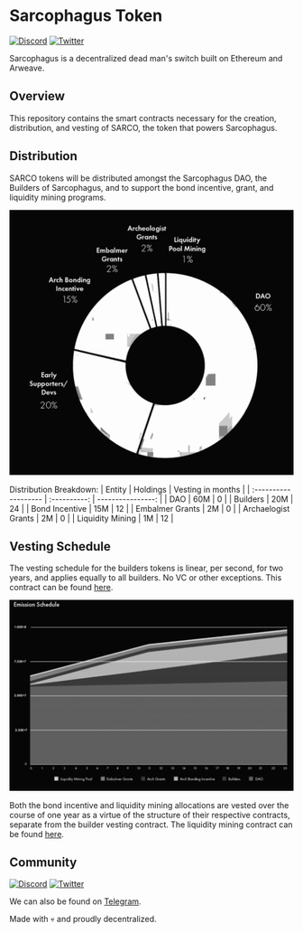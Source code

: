 # Sarcophagus Token
[![Discord](https://img.shields.io/discord/753398645507883099?color=768AD4&label=discord)](https://discord.com/channels/753398645507883099/)
[![Twitter](https://img.shields.io/twitter/follow/sarcophagusio?style=social)](https://twitter.com/sarcophagusio)

Sarcophagus is a decentralized dead man's switch built on Ethereum and Arweave.

## Overview
This repository contains the smart contracts necessary for the creation, distribution, and vesting of SARCO, the token that powers Sarcophagus.

## Distribution
SARCO tokens will be distributed amongst the Sarcophagus DAO, the Builders of Sarcophagus, and to support the bond incentive, grant, and liquidity mining programs.

![token distribtuion](token_distribution.png "Token Distribution")

Distribution Breakdown:
| Entity               | Holdings     | Vesting in months |
| :------------------- | :----------: | ----------------: |
|  DAO                 | 60M          | 0                 |
|  Builders            | 20M          | 24                |
|  Bond Incentive      | 15M          | 12                |
|  Embalmer Grants     | 2M           | 0                 |
|  Archaelogist Grants | 2M           | 0                 |
|  Liquidity Mining    | 1M           | 12                |

## Vesting Schedule
The vesting schedule for the builders tokens is linear, per second, for two years, and applies equally to all builders. No VC or other exceptions. This contract can be found [here](https://github.com/sarcophagus-org/sarco-token/blob/master/contracts/TokenVesting.sol).

![vesting schedule](vesting_schedule.png "Vesting Schedule")

Both the bond incentive and liquidity mining allocations are vested over the course of one year as a virtue of the structure of their respective contracts, separate from the builder vesting contract. The liquidity mining contract can be found [here](https://github.com/sarcophagus-org/liquidity-mining/blob/master/contracts/LiquidityMining.sol).

## Community
[![Discord](https://img.shields.io/discord/753398645507883099?color=768AD4&label=discord)](https://discord.com/channels/753398645507883099/)
[![Twitter](https://img.shields.io/twitter/follow/sarcophagusio?style=social)](https://twitter.com/sarcophagusio)

We can also be found on [Telegram](https://t.me/sarcophagusio).

Made with :skull: and proudly decentralized.